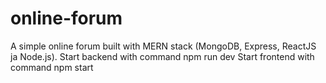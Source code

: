 # online-forum
A simple online forum built with MERN stack (MongoDB, Express, ReactJS ja Node.js). 
Start backend with command npm run dev
Start frontend with command npm start
